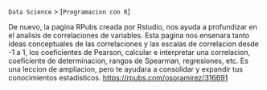 `Data Science` > [`Programacion con R`]

De nuevo, la pagina RPubs creada por Rstudio, nos ayuda a profundizar en el analisis de correlaciones de variables. Esta pagina nos ensenara tanto ideas conceptuales de las correlaciones y las escalas de correlacion desde -1 a 1, los coeficientes de Pearson, calcular e interpretar una correlacion, coeficiente de determinacion, rangos de Spearman, regresiones, etc. Es una leccion de ampliacion, pero te ayudara a consolidar y expandir tus conocimientos estadisticos. 
<https://rpubs.com/osoramirez/316691> 
